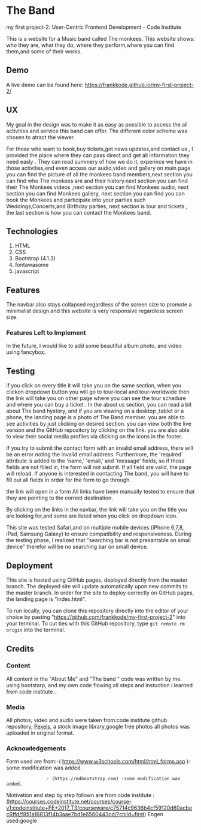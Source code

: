 # The Band

my first project-2: User-Centric Frontend Development - Code Institute 

This is a website for a Music band called The monkees. This website shows: who they are, what they do,  where they perform,where you can find them,and some of their works.


## Demo
A live demo can be found here: https://frankkode.github.io/my-first-project-2/




## UX
My goal in the design was to make it as easy as possible to access the all activities and service this band can offer. The different color scheme was chosen to atract the viewer. 

For those who want to book,buy tickets,get news updates,and contact us , I  provided the place where they can pass direct and get all information they need easly  . They can read summery of how we do it, experince we have in those activities,end even access our audio,video and gallery 
on main page you can find the picture of all the monkees band members,next section you can find who The monkees are and their history.next section you can find their The Monkees videos
,next section you can find Monkees audio, next section you can find Monkees gallery, next section you can find you can book the Monkees and participate into your parties such Weddings,Concerts,and Birthday parties, next section is tour and tickets
, the last section is how you can contact the Monkees band.

## Technologies
1. HTML
2. CSS
3. Bootstrap (4.1.3)
4. fontawasome
5. javascript




## Features
 The navbar also stays collapsed regardless of the screen size to promote a minimalist design.and this website is very responsive regardless screen size.


### Features Left to Implement
In the future, I would like to add some beautiful album photo, and video using fancybox. 


## Testing
if you click on every title it will take you on the same section, when you clickon dropdown button you will go to tour-local and tour-worldwide then the link will take you on other page where you can see the tour schedure and where you can buy a ticket .
In the about us section, you can read a bit about The band hystory, and if you are viewing on a desktop ,tablet or a phone, the landing page is a photo of The Band member. you are able to see activities by just clicking on desired section. you can view both the live version and the GitHub repository by clicking on the link. you are also able to view their social media profiles via clicking on the icons in the footer. 

If you try to submit the contact form with an invalid email address, there will be an error noting the invalid email address. Furthermore, the 'required' attribute is added to the 'name,' 'email,' and 'message' fields, so if those fields are not filled in, the form will not submit. If all field are valid, the page will reload. If anyone is interested in contacting The band, you will have to fill out all fields in order for the form to go through.

the link will open in a form  All links have been manually tested to ensure that they are pointing to the correct destination.

By clicking on the links in the navbar, the link will take you on the title you are looking for,and some are listed when you click on  dropdown icon. 

This site was tested  Safari,and on multiple mobile devices (iPhone 6,7,8, iPad, Samsung Galaxy) to ensure compatibility and responsiveness. During the testing phase, I realized that "searching bar is not presantable on small device" therefor will be no searching bar on small device. 


## Deployment
This site is hosted using GitHub pages, deployed directly from the master branch. The deployed site will update automatically upon new commits to the master branch. In order for the site to deploy correctly on GitHub pages, the landing page is "index.html".

To run locally, you can clone this repository directly into the editor of your choice by pasting "https://github.com/frankkode/my-first-project-2" into your terminal. To cut ties with this GitHub repository, type `git remote rm origin` into the terminal.


## Credits

### Content
All content in the "About Me" and "The band " code was written by me. using bootstarp, and my own code flowing all steps and instuction i learned from code institute .

### Media
All photos, video and audio were taken from:code institute github repository, [Pexels](https://www.pexels.com/), a stock image library,google free photos  all photos was uploaded in original format. 

### Acknowledgements
Form used are from:-( https://www.w3schools.com/html/html_forms.asp ):   some modification was added.

                   - (https://mdbootstrap.com) :some modification was added.  
Motivation and step by step follown are from code institute :(https://courses.codeinstitute.net/courses/course-v1:codeinstitute+FE+2017_T3/courseware/c75714c9636b4cf59120d60acbec6ffd/f851a16813f14b3aae7bd1e6560443cd/?child=first)
Engen used:google

